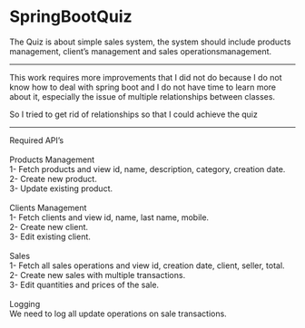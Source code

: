 # SpringBootQuiz
The Quiz is about simple sales system, the system should include products management, client’s management and sales operationsmanagement.


***********************************************************************

This work requires more improvements that I did not do because I do not know how to deal with spring boot and I do not have time to learn more about it,
especially the issue of multiple relationships between classes.

So I tried to get rid of relationships so that I could achieve the quiz


*****************************************************************************

Required API’s</br>
</br>
Products Management</br>
1- Fetch products and view id, name, description, category, creation date.</br>
2- Create new product.</br>
3- Update existing product.</br>
</br>
Clients Management</br>
1- Fetch clients and view id, name, last name, mobile.</br>
2- Create new client.</br>
3- Edit existing client.</br>
</br>
Sales</br>
1- Fetch all sales operations and view id, creation date, client, seller, total.</br>
2- Create new sales with multiple transactions.</br>
3- Edit quantities and prices of the sale.</br>
</br>
Logging</br>
We need to log all update operations on sale transactions.</br>
